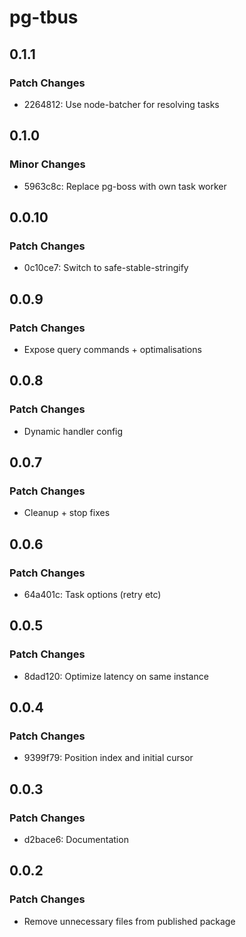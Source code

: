 # pg-tbus

## 0.1.1

### Patch Changes

- 2264812: Use node-batcher for resolving tasks

## 0.1.0

### Minor Changes

- 5963c8c: Replace pg-boss with own task worker

## 0.0.10

### Patch Changes

- 0c10ce7: Switch to safe-stable-stringify

## 0.0.9

### Patch Changes

- Expose query commands + optimalisations

## 0.0.8

### Patch Changes

- Dynamic handler config

## 0.0.7

### Patch Changes

- Cleanup + stop fixes

## 0.0.6

### Patch Changes

- 64a401c: Task options (retry etc)

## 0.0.5

### Patch Changes

- 8dad120: Optimize latency on same instance

## 0.0.4

### Patch Changes

- 9399f79: Position index and initial cursor

## 0.0.3

### Patch Changes

- d2bace6: Documentation

## 0.0.2

### Patch Changes

- Remove unnecessary files from published package
